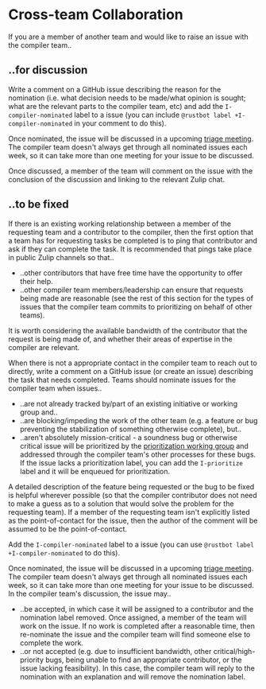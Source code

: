 # Cross-team Collaboration
If you are a member of another team and would like to raise an issue with the
compiler team..

## ..for discussion
Write a comment on a GitHub issue describing the reason for the nomination
(i.e. what decision needs to be made/what opinion is sought; what are the
relevant parts to the compiler team, etc) and add the `I-compiler-nominated`
label to a issue (you can include `@rustbot label +I-compiler-nominated` in
your comment to do this).

Once nominated, the issue will be discussed in a upcoming [triage
meeting](./triage-meeting.html). The compiler team doesn't always get through
all nominated issues each week, so it can take more than one meeting for your
issue to be discussed.

Once discussed, a member of the team will comment on the issue with the
conclusion of the discussion and linking to the relevant Zulip chat.

## ..to be fixed
If there is an existing working relationship between a member of the requesting
team and a contributor to the compiler, then the first option that a team has
for requesting tasks be completed is to ping that contributor and ask if they
can complete the task. It is recommended that pings take place in public Zulip
channels so that..

- ..other contributors that have free time have the opportunity to
  offer their help.
- ..other compiler team members/leadership can ensure that requests being made
  are reasonable (see the rest of this section for the types of issues that the
  compiler team commits to prioritizing on behalf of other teams).

It is worth considering the available bandwidth of the contributor that the
request is being made of, and whether their areas of expertise in the compiler
are relevant.

When there is not a appropriate contact in the compiler team to reach out to
directly, write a comment on a GitHub issue (or create an issue) describing the
task that needs completed. Teams should nominate issues for the compiler team
when issues..

- ..are not already tracked by/part of an existing initiative or working group
  and..
- ..are blocking/impeding the work of the other team (e.g. a feature or bug
  preventing the stabilization of something otherwise complete), but..
- ..aren't absolutely mission-critical - a soundness bug or otherwise critical
  issue will be prioritized by the [prioritization working
  group](./prioritization.html) and addressed through the compiler team's other
  processes for these bugs. If the issue lacks a prioritization label, you can
  add the `I-prioritize` label and it will be enqueued for prioritization.

A detailed description of the feature being requested or the bug to be fixed is
helpful wherever possible (so that the compiler contributor does not need to
make a guess as to a solution that would solve the problem for the requesting
team). If a member of the requesting team isn't explicitly listed as the
point-of-contact for the issue, then the author of the comment will be assumed
to be the point-of-contact.

Add the `I-compiler-nominated` label to a issue (you can use `@rustbot label
+I-compiler-nominated` to do this).

Once nominated, the issue will be discussed in a upcoming [triage
meeting](./triage-meeting.html). The compiler team doesn't always get through
all nominated issues each week, so it can take more than one meeting for your
issue to be discussed. In the compiler team's discussion, the issue may..

- ..be accepted, in which case it will be assigned to a contributor and the
  nomination label removed. Once assigned, a member of the team will work on
  the issue. If no work is completed after a reasonable time, then re-nominate
  the issue and the compiler team will find someone else to complete the work.
- ..or not accepted (e.g. due to insufficient bandwidth, other
  critical/high-priority bugs, being unable to find an appropriate contributor,
  or the issue lacking feasibility). In this case, the compiler team will reply
  to the nomination with an explanation and will remove the nomination label.
